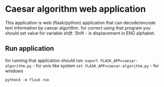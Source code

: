 # Caesar algorithm web application

This application is web (flask/python) application that can decode/encode text information by caesar algorithm.
for correct using that program you should set value for variable  *shift*. Shift - is displacement in ENG alphabet.  



## Run application

for running that application should run:
`export FLASK_APP=caesar-algorithm.py` - for unix like system
`set FLASK_APP=caesar-algorithm.py` - for windows

`python3 -m flask run`
